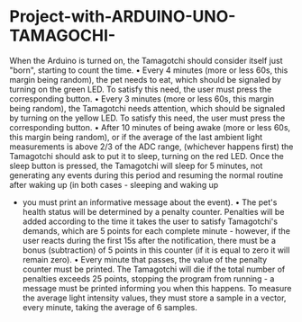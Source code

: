 # Project-with-ARDUINO-UNO-TAMAGOCHI-
When the Arduino is turned on, the Tamagotchi should consider itself just "born", starting to count the time.
• Every 4 minutes (more or less 60s, this margin being random), the pet needs to eat, which should be signaled by turning on the green LED. To satisfy this need, the user must press the corresponding button.
• Every 3 minutes (more or less 60s, this margin being random), the Tamagotchi needs attention, which should be signaled by turning on the yellow LED. To satisfy this need, the user must press the corresponding button.
• After 10 minutes of being awake (more or less 60s, this margin being random), or if the average of the last ambient light measurements is above 2/3 of the ADC range, (whichever happens first) the Tamagotchi should ask to put it to sleep, turning on the red LED. Once the sleep button is pressed, the Tamagotchi will sleep for 5 minutes, not generating any events during this period and resuming the normal routine after waking up (in both cases - sleeping and waking up
- you must print an informative message about the event).
• The pet's health status will be determined by a penalty counter. Penalties will be added according to the time it takes the user to satisfy Tamagotchi's demands, which are 5 points for each complete minute - however, if the user reacts during the first 15s after the notification, there must be a bonus (subtraction) of 5 points in this counter (if it is equal to zero it will remain zero).
• Every minute that passes, the value of the penalty counter must be printed.
The Tamagotchi will die if the total number of penalties exceeds 25 points, stopping the program from running - a message must be printed informing you when this happens.
To measure the average light intensity values, they must store a sample in a vector, every minute, taking the average of 6 samples.
